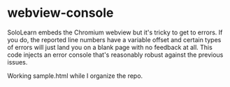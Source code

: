 # webview-console
SoloLearn embeds the Chromium webview but it's tricky to get to errors. If you do, the reported line numbers have a variable offset and certain types of errors will just land you on a blank page with no feedback at all. This code injects an error console that's reasonably robust against the previous issues.

Working sample.html while I organize the repo.
